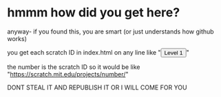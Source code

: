 # hmmm how did you get here?

anyway- if you found this, you are smart (or just understands how github works)

you get each scratch ID in index.html on any line like "<button onclick="selectLevel(number)">Level 1</button>"

the number is the scratch ID so it would be like "https://scratch.mit.edu/projects/number/"

DONT STEAL IT AND REPUBLISH IT OR I WILL COME FOR YOU
